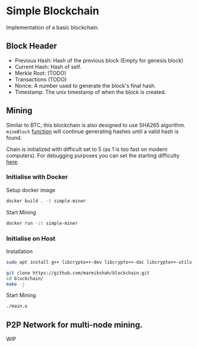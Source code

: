 # Simple Blockchain

Implementation of a basic blockchain.

## Block Header

- Previous Hash: Hash of the previous block (Empty for genesis block)
- Current Hash: Hash of self.
- Merkle Root: (TODO) 
- Transactions (TODO)
- Nonce: A number used to generate the block's final hash.
- Timestamp: The unix timestamp of when the block is created. 

## Mining

Similar to BTC, this blockchain is also designed to use SHA265 algorithm.  
`mineBlock` [function](./blockchain.cpp) will continue generating hashes until a valid hash is found. 

Chain is initialized with difficult set to 5 (as 1 is too fast on modern computers). For debugging purposes you can set the starting difficulty [here](./blockchain.hpp).

### Initialise with Docker

Setup docker image
```bash
docker build . -t simple-miner
```

Start Mining
```bash
docker run -it simple-miner
```

### Initialise on Host

Installation
```bash
sudo apt install g++ libcrypto++-dev libcrypto++-doc libcrypto++-utils

git clone https://github.com/marmikshah/blockchain.git
cd blockchain/
make -j
```

Start Mining
```bash
./main.o
```


## P2P Network for multi-node mining.

WIP
